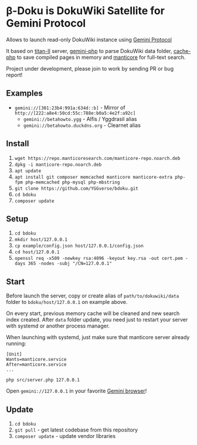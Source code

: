 # β-Doku is DokuWiki Satellite for Gemini Protocol

Allows to launch read-only DokuWiki instance using [Gemini Protocol](https://geminiprotocol.net/)

It based on [titan-II](https://github.com/YGGverse/titan-II) server, [gemini-php](https://github.com/YGGverse/gemini-php) to parse DokuWiki data folder, [cache-php](https://github.com/YGGverse/cache-php) to save compiled pages in memory and [manticore](https://github.com/manticoresoftware) for full-text search.

Project under development, please join to work by sending PR or bug report!

## Examples

* `gemini://[301:23b4:991a:634d::b]` - Mirror of `http://[222:a8e4:50cd:55c:788e:b0a5:4e2f:a92c]`
  * `gemini://betahowto.ygg` - Alfis / Yggdrasil alias
  * `gemini://betahowto.duckdns.org` - Clearnet alias

## Install

1. `wget https://repo.manticoresearch.com/manticore-repo.noarch.deb`
2. `dpkg -i manticore-repo.noarch.deb`
3. `apt update`
4. `apt install git composer memcached manticore manticore-extra php-fpm php-memcached php-mysql php-mbstring`
5. `git clone https://github.com/YGGverse/bdoku.git`
6. `cd bdoku`
7. `composer update`

## Setup

1. `cd bdoku`
2. `mkdir host/127.0.0.1`
3. `cp example/config.json host/127.0.0.1/config.json`
4. `cd host/127.0.0.1`
5. `openssl req -x509 -newkey rsa:4096 -keyout key.rsa -out cert.pem -days 365 -nodes -subj "/CN=127.0.0.1"`

## Start

Before launch the server, copy or create alias of `path/to/dokuwiki/data` folder to `bdoku/host/127.0.0.1` on example above.

On every start, previous memory cache will be cleaned and new search index created.
After `data` folder update, you need just to restart your server with systemd or another process manager.

When launching with systemd, just make sure that manticore server already running:

```
[Unit]
Wants=manticore.service
After=manticore.service
...
```

`php src/server.php 127.0.0.1`

Open `gemini://127.0.0.1` in your favorite [Gemini browser](https://github.com/kr1sp1n/awesome-gemini)!

## Update

1. `cd bdoku`
2. `git pull` - get latest codebase from this repository
3. `composer update` - update vendor libraries
